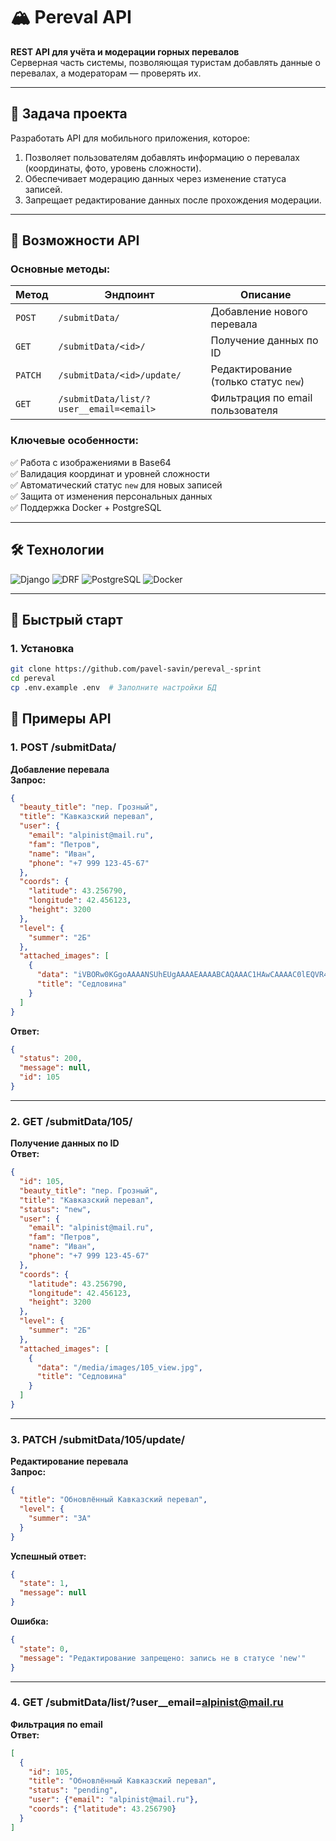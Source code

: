 
# 🏔️ Pereval API

**REST API для учёта и модерации горных перевалов**  
Серверная часть системы, позволяющая туристам добавлять данные о перевалах, а модераторам — проверять их.

---

## 📌 Задача проекта

Разработать API для мобильного приложения, которое:
1. Позволяет пользователям добавлять информацию о перевалах (координаты, фото, уровень сложности).
2. Обеспечивает модерацию данных через изменение статуса записей.
3. Запрещает редактирование данных после прохождения модерации.

---

## 🚀 Возможности API

### Основные методы:
| Метод | Эндпоинт | Описание |
|-------|----------|----------|
| `POST` | `/submitData/` | Добавление нового перевала |
| `GET` | `/submitData/<id>/` | Получение данных по ID |
| `PATCH` | `/submitData/<id>/update/` | Редактирование (только статус `new`) |
| `GET` | `/submitData/list/?user__email=<email>` | Фильтрация по email пользователя |

### Ключевые особенности:
✅ Работа с изображениями в Base64  
✅ Валидация координат и уровней сложности  
✅ Автоматический статус `new` для новых записей  
✅ Защита от изменения персональных данных  
✅ Поддержка Docker + PostgreSQL

---

## 🛠 Технологии

![Django](https://img.shields.io/badge/Django-092E20?logo=django&logoColor=white)
![DRF](https://img.shields.io/badge/DRF-red?logo=django&logoColor=white)
![PostgreSQL](https://img.shields.io/badge/PostgreSQL-316192?logo=postgresql&logoColor=white)
![Docker](https://img.shields.io/badge/Docker-2CA5E0?logo=docker&logoColor=white)

---

## 🚀 Быстрый старт

### 1. Установка
```bash
git clone https://github.com/pavel-savin/pereval_-sprint
cd pereval
cp .env.example .env  # Заполните настройки БД
```

## 🚀 Примеры API

### 1. POST /submitData/  
**Добавление перевала**  
**Запрос:**  
```json
{
  "beauty_title": "пер. Грозный",
  "title": "Кавказский перевал",
  "user": {
    "email": "alpinist@mail.ru",
    "fam": "Петров",
    "name": "Иван",
    "phone": "+7 999 123-45-67"
  },
  "coords": {
    "latitude": 43.256790,
    "longitude": 42.456123,
    "height": 3200
  },
  "level": {
    "summer": "2Б"
  },
  "attached_images": [
    {
      "data": "iVBORw0KGgoAAAANSUhEUgAAAAEAAAABCAQAAAC1HAwCAAAAC0lEQVR42mNkYAAAAAYAAjCB0C8AAAAASUVORK5CYII=",
      "title": "Седловина"
    }
  ]
}
```

**Ответ:**  
```json
{
  "status": 200,
  "message": null,
  "id": 105
}
```

---

### 2. GET /submitData/105/  
**Получение данных по ID**  
**Ответ:**  
```json
{
  "id": 105,
  "beauty_title": "пер. Грозный",
  "title": "Кавказский перевал",
  "status": "new",
  "user": {
    "email": "alpinist@mail.ru",
    "fam": "Петров",
    "name": "Иван",
    "phone": "+7 999 123-45-67"
  },
  "coords": {
    "latitude": 43.256790,
    "longitude": 42.456123,
    "height": 3200
  },
  "level": {
    "summer": "2Б"
  },
  "attached_images": [
    {
      "data": "/media/images/105_view.jpg",
      "title": "Седловина"
    }
  ]
}
```

---

### 3. PATCH /submitData/105/update/  
**Редактирование перевала**  
**Запрос:**  
```json
{
  "title": "Обновлённый Кавказский перевал",
  "level": {
    "summer": "3А"
  }
}
```

**Успешный ответ:**  
```json
{
  "state": 1,
  "message": null
}
```

**Ошибка:**  
```json
{
  "state": 0,
  "message": "Редактирование запрещено: запись не в статусе 'new'"
}
```

---

### 4. GET /submitData/list/?user__email=alpinist@mail.ru  
**Фильтрация по email**  
**Ответ:**  
```json
[
  {
    "id": 105,
    "title": "Обновлённый Кавказский перевал",
    "status": "pending",
    "user": {"email": "alpinist@mail.ru"},
    "coords": {"latitude": 43.256790}
  }
]
```
